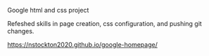 Google html and css project

Refeshed skills in page creation, css configuration, and pushing git changes.

https://nstockton2020.github.io/google-homepage/
